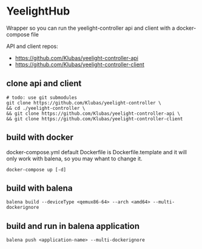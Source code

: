 # YeelightHub

Wrapper so you can run the yeelight-controller api and client with a docker-compose file

API and client repos:
* https://github.com/Klubas/yeelight-controller-api
* https://github.com/Klubas/yeelight-controller-client 

## clone api and client
    
    # todo: use git submodules
    git clone https://github.com/Klubas/yeelight-controller \
    && cd ./yeelight-controller \
    && git clone https://github.com/Klubas/yeelight-controller-api \
    && git clone https://github.com/Klubas/yeelight-controller-client  

## build with docker
docker-compose.yml default Dockerfile is Dockerfile.template and it will only work with balena, so you may whant to change it.

    docker-compose up [-d]

## build with balena 

    balena build --deviceType <qemux86-64> --arch <amd64> --multi-dockerignore

## build and run in balena application

    balena push <application-name> --multi-dockerignore
    
